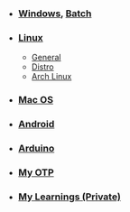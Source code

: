 - ### [Windows](https://github.com/tushar8133/windows), [Batch](https://github.com/tushar8133/windows/blob/master/batch.md)
- ### [Linux](https://github.com/tushar8133/main-linux)
  - [General](https://github.com/tushar8133/blob/main/main-linux/readme.md)
  - [Distro](https://github.com/tushar8133/blob/main/distro.md)
  - [Arch Linux](https://github.com/tushar8133/blob/main/main-linux/archlinux.md)
- ### [Mac OS](https://github.com/tushar8133/windows/blob/master/macos.md)
- ### [Android](https://github.com/tushar8133/main-android/blob/main/samsung-m21/readme.md)
- ### [Arduino](https://github.com/tushar8133/windows/blob/master/arduino.md)
- ### [My OTP](https://raw.githack.com/tushar8133/myotp/main/index.html)
- ### [My Learnings (Private)](https://github.com/tushar8133/learn)
<!--
### Hi there 👋
**tushar8133/tushar8133** is a ✨ _special_ ✨ repository because its `README.md` (this file) appears on your GitHub profile.
Here are some ideas to get you started:
- 🔭 I’m currently working on ...
- 🌱 I’m currently learning ...
- 👯 I’m looking to collaborate on ...
- 🤔 I’m looking for help with ...
- 💬 Ask me about ...
- 📫 How to reach me: ...
- 😄 Pronouns: ...
- ⚡ Fun fact: ...
-->
